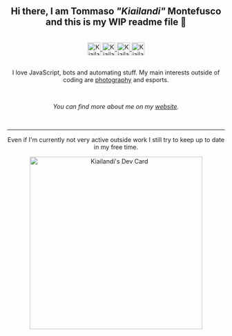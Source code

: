 <h2 align="center">Hi there, I am Tommaso <i>"Kiailandi"</i> Montefusco and this is my WIP readme file 👋</h2>

<br>

<div align="center">
<a href="https://twitter.com/kiailandi_/">
  <img align="center" alt="Kiailandi's Twitter" width="30px" src="https://cdn.simpleicons.org/twitter/ff5f1f" />
</a>
<a href="https://www.linkedin.com/in/tommaso-montefusco/">
  <img align="center" alt="Kiailandi's Linkdein" width="30px" src="https://cdn.simpleicons.org/linkedin/ff5f1f" />
</a>
<a href="https://stackoverflow.com/users/story/9338396">
  <img align="center" alt="Kiailandi's StackOverflow" width="30px" src="https://cdn.simpleicons.org/stackoverflow/ff5f1f" />
</a>
<a href="https://t.me/Kiailandi">
  <img align="center" alt="Kiailandi's Telegram" width="30px" src="https://cdn.simpleicons.org/telegram/ff5f1f" />
</a>
</a>

<br>
<br>

<p align="center">I love JavaScript, bots and automating stuff. My main interests outside of coding are <a href="http://tommasomontefusco.me/photography">photography</a> and esports.</p>

<br>

<p align="center"><i>You can find more about me on my <a href="http://tommasomontefusco.me/">website</a>.</i></p>

<br>
<hr>

<div align="center">
  <p>Even if I'm currently not very active outside work I still try to keep up to date in my free time.</p>
  <a href="https://app.daily.dev/Kiailandi"><img src="https://api.daily.dev/devcards/8968c7617b034773a962f6e76e3875d8.png?r=3tg" width="400" alt="Kiailandi's Dev Card"/></a>
</div>
